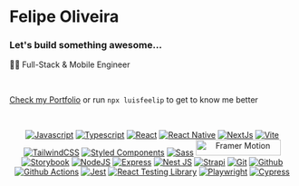 # Felipe Oliveira
### Let's build something awesome...

👨‍💻 Full-Stack & Mobile Engineer

<br />

[Check my Portfolio](https://d1szikd9uvunff.cloudfront.net/)
or run `npx luisfeelip` to get to know me better

<br />

<p align="center">
  <a href="https://developer.mozilla.org/en-US/docs/Web/JavaScript" target="_blank" rel="noreferrer"><img src="https://img.shields.io/badge/JavaScript-323330?style=for-the-badge&logo=javascript&logoColor=F7DF1E"   alt="Javascript" /></a>
  <a href="https://www.typescriptlang.org/" target="_blank" rel="noreferrer"><img src="https://img.shields.io/badge/TypeScript-007ACC?style=for-the-badge&logo=typescript&logoColor=white"   alt="Typescript" /></a>
  <a href="https://reactjs.org/" target="_blank" rel="noreferrer"><img src="https://img.shields.io/badge/React-20232A?style=for-the-badge&logo=react&logoColor=61DAFBg"   alt="React" /></a>
  <a href="https://reactnative.dev/" target="_blank" rel="noreferrer"><img src="https://img.shields.io/badge/react_native-%2320232a.svg?style=for-the-badge&logo=react&logoColor=%2361DAFB"   alt="React Native" /></a>
  <a href="https://nextjs.org/docs" target="_blank" rel="noreferrer"><img src="https://img.shields.io/badge/next.js-000000?style=for-the-badge&logo=nextdotjs&logoColor=white"   alt="NextJs" /></a>
  <a href="https://vitejs.dev/" target="_blank" rel="noreferrer"><img src="https://img.shields.io/badge/vite-%23646CFF.svg?style=for-the-badge&logo=vite&logoColor=white"   alt="Vite" /></a>
  <a href="https://tailwindcss.com/" target="_blank" rel="noreferrer"><img src="https://img.shields.io/badge/tailwindcss-%2338B2AC.svg?style=for-the-badge&logo=tailwind-css&logoColor=white"   alt="TailwindCSS" /></a>
  <a href="https://styled-components.com/" target="_blank" rel="noreferrer"><img src="https://img.shields.io/badge/styled--components-DB7093?style=for-the-badge&logo=styled-components&logoColor=white"   alt="Styled Components" /></a>
  <a href="https://sass-lang.com/" target="_blank" rel="noreferrer"><img src="https://img.shields.io/badge/SASS-hotpink.svg?style=for-the-badge&logo=SASS&logoColor=white"   alt="Sass" /></a>
  <a href="https://www.framer.com/motion/" target="_blank" rel="noreferrer"><img src="https://i.ibb.co/1rPvxYv/1f7e6fb4-775b-4e17-984f-b079f74d7424.jpg" width="150px" height="28px" alt="Framer Motion" /></a>
  <a href="https://storybook.js.org/" target="_blank" rel="noreferrer"><img src="https://img.shields.io/badge/Storybook-FF4785.svg?style=for-the-badge&logo=Storybook&logoColor=white"   alt="Storybook" /></a>
  <a href="https://nodejs.org/en/" target="_blank" rel="noreferrer"><img src="https://img.shields.io/badge/Node.js-339933?style=for-the-badge&logo=nodedotjs&logoColor=white"   alt="NodeJS" /></a>
  <a href="https://expressjs.com/" target="_blank" rel="noreferrer"><img src="https://img.shields.io/badge/Express.js-000000?style=for-the-badge&logo=express&logoColor=white"   alt="Express" /></a>
  <a href="[https://graphql.org/](https://nestjs.com/)" target="_blank" rel="noreferrer"><img src="https://img.shields.io/badge/nestjs-%23E0234E.svg?style=for-the-badge&logo=nestjs&logoColor=white"   alt="Nest JS" /></a>
  <a href="https://strapi.io/" target="_blank" rel="noreferrer"><img src="https://img.shields.io/badge/strapi-%232E7EEA.svg?style=for-the-badge&logo=strapi&logoColor=white"   alt="Strapi" /></a>
  <a href="https://git-scm.com/" target="_blank" rel="noreferrer"><img src="https://img.shields.io/badge/Git-F05032.svg?style=for-the-badge&logo=Git&logoColor=white"   alt="Git" /></a>
  <a href="https://github.com/" target="_blank" rel="noreferrer"><img src="https://img.shields.io/badge/GitHub-181717.svg?style=for-the-badge&logo=GitHub&logoColor=white"   alt="Github" /></a>
  <a href="https://github.com/features/actions" target="_blank" rel="noreferrer"><img src="https://img.shields.io/badge/GitHub%20Actions-2088FF.svg?style=for-the-badge&logo=GitHub-Actions&logoColor=white"   alt="Github Actions" /></a>
  <a href="https://jestjs.io/" target="_blank" rel="noreferrer"><img src="https://img.shields.io/badge/Jest-C21325?style=for-the-badge&logo=jest&logoColor=white"   alt="Jest" /></a>
  <a href="https://testing-library.com/" target="_blank" rel="noreferrer"><img src="https://img.shields.io/badge/Testing%20Library-E33332.svg?style=for-the-badge&logo=Testing-Library&logoColor=white"   alt="React Testing Library" /></a>
  <a href="https://playwright.dev/" target="_blank" rel="noreferrer"><img src="https://img.shields.io/badge/Playwright-45ba4b?style=for-the-badge&logo=Playwright&logoColor=white" alt="Playwright" /></a>
  <a href="https://www.cypress.io/" target="_blank" rel="noreferrer"><img src="https://img.shields.io/badge/-cypress-%23E5E5E5?style=for-the-badge&logo=cypress&logoColor=058a5e" alt="Cypress" /></a>
</p>
